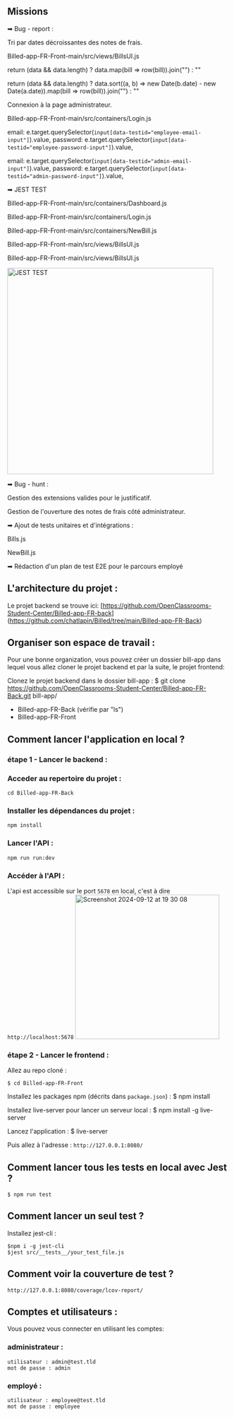 ## Missions

➡ Bug - report :

Tri par dates décroissantes des notes de frais.

Billed-app-FR-Front-main/src/views/BillsUI.js

return (data && data.length) ? data.map(bill => row(bill)).join("") : ""

return (data && data.length) ? data.sort((a, b) => new Date(b.date) - new Date(a.date)).map(bill => row(bill)).join("") : ""

Connexion à la page administrateur.

Billed-app-FR-Front-main/src/containers/Login.js

email: e.target.querySelector(`input[data-testid="employee-email-input"]`).value,
   password: e.target.querySelector(`input[data-testid="employee-password-input"]`).value,
   
email: e.target.querySelector(`input[data-testid="admin-email-input"]`).value,
   password: e.target.querySelector(`input[data-testid="admin-password-input"]`).value,

➡ JEST TEST

Billed-app-FR-Front-main/src/containers/Dashboard.js

Billed-app-FR-Front-main/src/containers/Login.js

Billed-app-FR-Front-main/src/containers/NewBill.js

Billed-app-FR-Front-main/src/views/BillsUI.js

Billed-app-FR-Front-main/src/views/BillsUI.js

<img width="467" alt="JEST TEST" src="https://github.com/user-attachments/assets/fcfd6d1b-bf62-45d9-a23f-7204ea22df5f">


➡ Bug - hunt :

Gestion des extensions valides pour le justificatif.

Gestion de l'ouverture des notes de frais côté administrateur.

➡ Ajout de tests unitaires et d'intégrations :

Bills.js

NewBill.js

➡ Rédaction d'un plan de test E2E pour le parcours employé


## L'architecture du projet :
Le projet backend se trouve ici: 
[https://github.com/OpenClassrooms-Student-Center/Billed-app-FR-back]
(https://github.com/chatlapin/Billed/tree/main/Billed-app-FR-Back)


## Organiser son espace de travail :
Pour une bonne organization, vous pouvez créer un dossier bill-app dans lequel vous allez cloner le projet backend et par la suite, le projet frontend:

Clonez le projet backend dans le dossier bill-app :
$ git clone https://github.com/OpenClassrooms-Student-Center/Billed-app-FR-Back.git
bill-app/
   - Billed-app-FR-Back (vérifie par "ls")
   - Billed-app-FR-Front

## Comment lancer l'application en local ?

### étape 1 - Lancer le backend :

### Acceder au repertoire du projet :
```
cd Billed-app-FR-Back
```

### Installer les dépendances du projet :

```
npm install
```

### Lancer l'API :

```
npm run run:dev
```

### Accéder à l'API :

L'api est accessible sur le port `5678` en local, c'est à dire `http://localhost:5678`
<img width="327" alt="Screenshot 2024-09-12 at 19 30 08" src="https://github.com/user-attachments/assets/367c9b09-f9e7-473a-a10c-5a3fba623903">

### étape 2 - Lancer le frontend :

Allez au repo cloné :
```
$ cd Billed-app-FR-Front
```

Installez les packages npm (décrits dans `package.json`) :
$ npm install

Installez live-server pour lancer un serveur local :
$ npm install -g live-server

Lancez l'application :
$ live-server

Puis allez à l'adresse : `http://127.0.0.1:8080/`


## Comment lancer tous les tests en local avec Jest ?

```
$ npm run test
```

## Comment lancer un seul test ?

Installez jest-cli :

```
$npm i -g jest-cli
$jest src/__tests__/your_test_file.js
```

## Comment voir la couverture de test ?

`http://127.0.0.1:8080/coverage/lcov-report/`

## Comptes et utilisateurs :

Vous pouvez vous connecter en utilisant les comptes:

### administrateur : 
```
utilisateur : admin@test.tld 
mot de passe : admin
```
### employé :
```
utilisateur : employee@test.tld
mot de passe : employee
```
